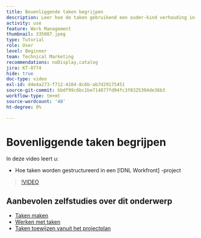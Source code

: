 ```yaml
---
title: Bovenliggende taken begrijpen
description: Leer hoe de taken gebruikend een ouder-kind verhouding in een project van Workfront gestructureerd zijn.
activity: use
feature: Work Management
thumbnail: 335087.jpeg
type: Tutorial
role: User
level: Beginner
team: Technical Marketing
recommendations: noDisplay,catalog
jira: KT-8774
hide: true
doc-type: video
exl-id: d4e4a273-f712-4104-8c6b-ab7d29175451
source-git-commit: bbdf99c6bc1be714077fd94fc3f8325394de36b3
workflow-type: tm+mt
source-wordcount: '48'
ht-degree: 0%

---
```


# Bovenliggende taken begrijpen

In deze video leert u:

* Hoe taken worden gestructureerd in een [!DNL Workfront] -project

>[!VIDEO](https://video.tv.adobe.com/v/3445602/?quality=12&learn=on&enablevpops=1&captions=dut)

## Aanbevolen zelfstudies over dit onderwerp

* [Taken maken](/help/manage-work/tasks/how-to-create-tasks.md)
* [Werken met taken](/help/manage-work/tasks/work-with-tasks.md)
* [Taken toewijzen vanuit het projectplan](/help/manage-work/tasks/assign-tasks-from-the-project-plan.md)
